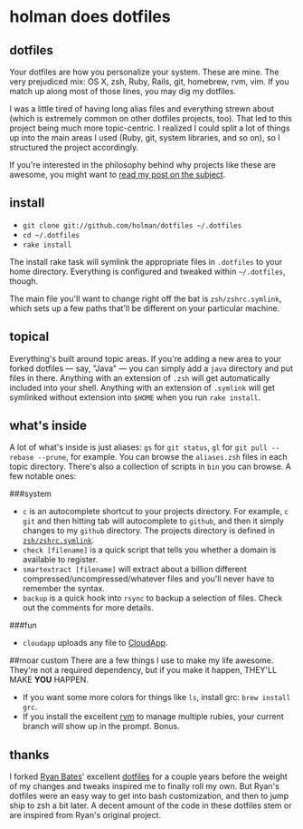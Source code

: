 # holman does dotfiles

## dotfiles

Your dotfiles are how you personalize your system. These are mine. The very
prejudiced mix: OS X, zsh, Ruby, Rails, git, homebrew, rvm, vim. If you
match up along most of those lines, you may dig my dotfiles.

I was a little tired of having long alias files and everything strewn about
(which is extremely common on other dotfiles projects, too). That led to this
project being much more topic-centric. I realized I could split a lot of things
up into the main areas I used (Ruby, git, system libraries, and so on), so I
structured the project accordingly.

If you're interested in the philosophy behind why projects like these are
awesome, you might want to [read my post on the
subject](http://zachholman.com/2010/08/dotfiles-are-meant-to-be-forked/).

## install

- `git clone git://github.com/holman/dotfiles ~/.dotfiles`
- `cd ~/.dotfiles`
- `rake install`

The install rake task will symlink the appropriate files in `.dotfiles` to your
home directory. Everything is configured and tweaked within `~/.dotfiles`,
though.

The main file you'll want to change right off the bat is `zsh/zshrc.symlink`,
which sets up a few paths that'll be different on your particular machine.

## topical

Everything's built around topic areas. If you're adding a new area to your
forked dotfiles — say, "Java" — you can simply add a `java` directory and put
files in there. Anything with an extension of `.zsh` will get automatically
included into your shell. Anything with an extension of `.symlink` will get
symlinked without extension into `$HOME` when you run `rake install`.

## what's inside

A lot of what's inside is just aliases: `gs` for `git status`, `gl` for `git
pull --rebase --prune`, for example. You can browse the `aliases.zsh` files in
each topic directory. There's also a collection of scripts in `bin` you can
browse. A few notable ones:

###system
- `c` is an autocomplete shortcut to your projects directory. For example, `c
  git` and then hitting tab will autocomplete to `github`, and then it simply
  changes to my `github` directory. The projects directory is defined in
  [`zsh/zshrc.symlink`](https://github.com/holman/dotfiles/blob/master/zsh/zshrc.symlink).
- `check [filename]` is a quick script that tells you whether a domain is
  available to register.
- `smartextract [filename]` will extract about a billion different
  compressed/uncompressed/whatever files and you'll never have to remember the
  syntax.
- `backup` is a quick hook into `rsync` to backup a selection of files. Check
  out the comments for more details.

###fun
- `cloudapp` uploads any file to [CloudApp](http://getcloudapp.com).

##moar custom
There are a few things I use to make my life awesome. They're not a required
dependency, but if you make it happen, THEY'LL MAKE **YOU** HAPPEN.

- If you want some more colors for things like `ls`, install grc: `brew install
  grc`.
- If you install the excellent [rvm](http://rvm.beginrescueend.com) to manage
  multiple rubies, your current branch will show up in the prompt. Bonus.

## thanks

I forked [Ryan Bates](http://github.com/ryanb)' excellent
[dotfiles](http://github.com/ryanb/dotfiles) for a couple years before the
weight of my changes and tweaks inspired me to finally roll my own. But Ryan's
dotfiles were an easy way to get into bash customization, and then to jump ship
to zsh a bit later. A decent amount of the code in these dotfiles stem or are
inspired from Ryan's original project.
